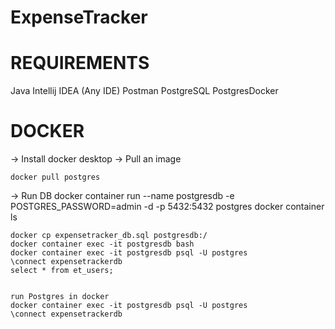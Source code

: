 # ExpenseTracker

REQUIREMENTS 
============
Java
Intellij IDEA (Any IDE)
Postman
PostgreSQL
PostgresDocker


DOCKER
======
-> Install docker desktop
-> Pull an image
	
	docker pull postgres

-> Run DB
	docker container run --name postgresdb -e POSTGRES_PASSWORD=admin -d -p 5432:5432 postgres
	docker container ls

	docker cp expensetracker_db.sql postgresdb:/
	docker container exec -it postgresdb bash
	docker container exec -it postgresdb psql -U postgres
	\connect expensetrackerdb
	select * from et_users;


	run Postgres in docker
	docker container exec -it postgresdb psql -U postgres
	\connect expensetrackerdb
  
  
